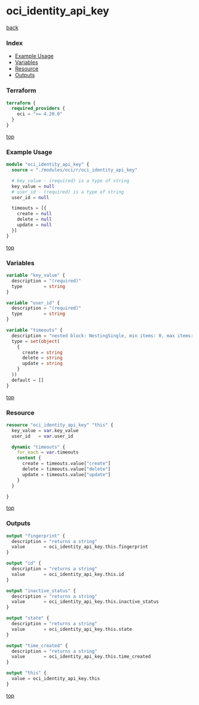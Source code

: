 # oci_identity_api_key

[back](../oci.md)

### Index

- [Example Usage](#example-usage)
- [Variables](#variables)
- [Resource](#resource)
- [Outputs](#outputs)

### Terraform

```terraform
terraform {
  required_providers {
    oci = ">= 4.20.0"
  }
}
```

[top](#index)

### Example Usage

```terraform
module "oci_identity_api_key" {
  source = "./modules/oci/r/oci_identity_api_key"

  # key_value - (required) is a type of string
  key_value = null
  # user_id - (required) is a type of string
  user_id = null

  timeouts = [{
    create = null
    delete = null
    update = null
  }]
}
```

[top](#index)

### Variables

```terraform
variable "key_value" {
  description = "(required)"
  type        = string
}

variable "user_id" {
  description = "(required)"
  type        = string
}

variable "timeouts" {
  description = "nested block: NestingSingle, min items: 0, max items: 0"
  type = set(object(
    {
      create = string
      delete = string
      update = string
    }
  ))
  default = []
}
```

[top](#index)

### Resource

```terraform
resource "oci_identity_api_key" "this" {
  key_value = var.key_value
  user_id   = var.user_id

  dynamic "timeouts" {
    for_each = var.timeouts
    content {
      create = timeouts.value["create"]
      delete = timeouts.value["delete"]
      update = timeouts.value["update"]
    }
  }

}
```

[top](#index)

### Outputs

```terraform
output "fingerprint" {
  description = "returns a string"
  value       = oci_identity_api_key.this.fingerprint
}

output "id" {
  description = "returns a string"
  value       = oci_identity_api_key.this.id
}

output "inactive_status" {
  description = "returns a string"
  value       = oci_identity_api_key.this.inactive_status
}

output "state" {
  description = "returns a string"
  value       = oci_identity_api_key.this.state
}

output "time_created" {
  description = "returns a string"
  value       = oci_identity_api_key.this.time_created
}

output "this" {
  value = oci_identity_api_key.this
}
```

[top](#index)